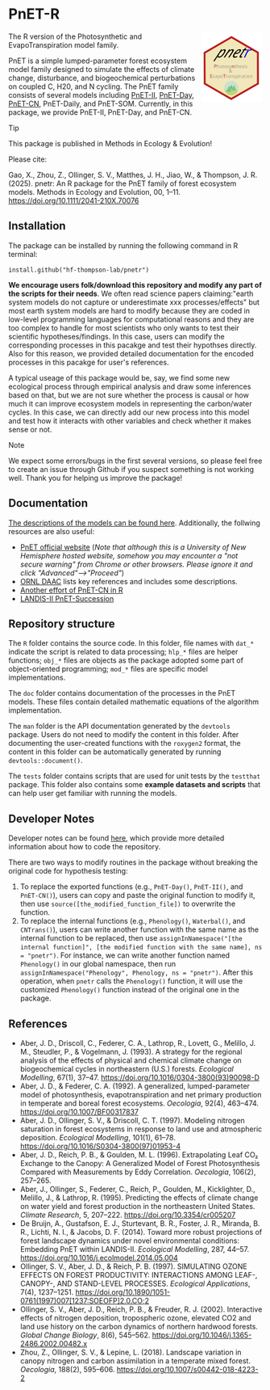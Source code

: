 # PnET-R

<img src="doc/pnetr_logo.svg" align="right" height="138" />

The R version of the Photosynthetic and EvapoTranspiration model family. 

PnET is a simple lumped-parameter forest ecosystem model family designed to simulate the effects of climate change, disturbance, and biogeochemical perturbations on coupled C, H20, and N cycling. The PnET family consists of several models including [PnET-II](http://www.int-res.com/abstracts/cr/v05/n3/p207-222/), [PnET-Day](http://www.jstor.org/stable/4221255), [PnET-CN](https://linkinghub.elsevier.com/retrieve/pii/S0304380097019534), PnET-Daily, and PnET-SOM. Currently, in this package, we provide PnET-II, PnET-Day, and PnET-CN. 

> [!Tip]
> This package is published in Methods in Ecology & Evolution! 
> 
> Please cite: 
> 
> Gao, X., Zhou, Z., Ollinger, S. V., Matthes, J. H., Jiao, W., & Thompson, J. R. (2025). pnetr: An R package for the PnET family of forest ecosystem models. Methods in Ecology and Evolution, 00, 1–11. https://doi.org/10.1111/2041-210X.70076



## Installation

The package can be installed by running the following command in R terminal:

```
install.github("hf-thompson-lab/pnetr")
```

**We encourage users folk/download this repository and modify any part of the scripts for their needs**. We often read science papers claiming:"earth system models do not capture or underestimate xxx processes/effects" but most earth system models are hard to modify because they are coded in low-level programming languages for computational reasons and they are too complex to handle for most scientists who only wants to test their scientific hypotheses/findings. In this case, users can modify the corresponding processes in this pacakge and test their hypothses directly. Also for this reason, we provided detailed documentation for the encoded processes in this pacakge for user's references. 

A typical useage of this package would be, say, we find some new ecological process through empirical analysis and draw some inferences based on that, but we are not sure whether the process is causal or how much it can improve ecosystem models in representing the carbon/water cycles. In this case, we can directly add our new process into this model and test how it interacts with other variables and check whether it makes sense or not. 

> [!NOTE]  
> We expect some errors/bugs in the first several versions, so please feel free to create an issue through Github if you suspect something is not working well. Thank you for helping us improve the package!



## Documentation

[The descriptions of the models can be found here](/doc/pnet_model.md). Additionally, the follwing resources are also useful:

- [PnET official website](https://www.pnet.sr.unh.edu/) (*Note that although this is a University of New Hemisphere hosted website, somehow you may encounter a "not secure warning" from Chrome or other browsers. Please ignore it and click "Advanced"-->"Proceed"*)
- [ORNL DAAC](https://daac.ornl.gov/MODELS/guides/pnet_guide.html) lists key references and includes some descriptions.
- [Another effort of PnET-CN in R](https://github.com/AlexandraThorn/PnETCN-R)
- [LANDIS-II PnET-Succession](https://www.landis-ii.org/extensions/pnet-succession)



## Repository structure

The `R` folder contains the source code. In this folder, file names with `dat_*` indicate the script is related to data processing; `hlp_*` files are helper functions; `obj_*` files are objects as the package adopted some part of object-oriented programming; `mod_*` files are specific model implementations.

The `doc` folder contains documentation of the processes in the PnET models. These files contain detailed mathematic equations of the algorithm implementation.

The `man` folder is the API documentation generated by the `devtools` package. Users do not need to modify the content in this folder. After documenting the user-created functions with the `roxygen2` format, the content in this folder can be automatically generated by running `devtools::document()`.

The `tests` folder contains scripts that are used for unit tests by the `testthat` package. This folder also contains some **example datasets and scripts** that can help user get familiar with running the models.



## Developer Notes

Developer notes can be found [here](/doc/developer_notes.md), which provide more detailed information about how to code the repository.

There are two ways to modify routines in the package without breaking the original code for hypothesis testing:
1. To replace the exported functions (e.g., `PnET-Day()`, `PnET-II()`, and `PnET-CN()`), users can copy and paste the original function to modify it, then use `source([the_modified_function_file])` to overwrite the function.
2. To replace the internal functions (e.g., `Phenology()`, `Waterbal()`, and `CNTrans()`), users can write another function with the same name as the internal function to be replaced, then use `assignInNamespace("[the internal function]", [the modified function with the same name], ns = "pnetr")`. For instance, we can write another function named `Phenology()` in our global namespace, then run `assignInNamespace("Phenology", Phenology, ns = "pnetr")`. After this operation, when `pnetr` calls the `Phenology()` function, it will use the customized `Phenology()` function instead of the original one in the package. 


## References

- Aber, J. D., Driscoll, C., Federer, C. A., Lathrop, R., Lovett, G., Melillo, J. M., Steudler, P., & Vogelmann, J. (1993). A strategy for the regional analysis of the effects of physical and chemical climate change on biogeochemical cycles in northeastern (U.S.) forests. *Ecological Modelling*, 67(1), 37–47. https://doi.org/10.1016/0304-3800(93)90098-D
- Aber, J. D., & Federer, C. A. (1992). A generalized, lumped-parameter model of photosynthesis, evapotranspiration and net primary production in temperate and boreal forest ecosystems. *Oecologia*, 92(4), 463–474. https://doi.org/10.1007/BF00317837
- Aber, J. D., Ollinger, S. V., & Driscoll, C. T. (1997). Modeling nitrogen saturation in forest ecosystems in response to land use and atmospheric deposition. *Ecological Modelling*, 101(1), 61–78. https://doi.org/10.1016/S0304-3800(97)01953-4
- Aber, J. D., Reich, P. B., & Goulden, M. L. (1996). Extrapolating Leaf CO₂ Exchange to the Canopy: A Generalized Model of Forest Photosynthesis Compared with Measurements by Eddy Correlation. *Oecologia*, 106(2), 257–265.
- Aber, J., Ollinger, S., Federer, C., Reich, P., Goulden, M., Kicklighter, D., Melillo, J., & Lathrop, R. (1995). Predicting the effects of climate change on water yield and forest production in the northeastern United States. *Climate Research*, 5, 207–222. https://doi.org/10.3354/cr005207
- De Bruijn, A., Gustafson, E. J., Sturtevant, B. R., Foster, J. R., Miranda, B. R., Lichti, N. I., & Jacobs, D. F. (2014). Toward more robust projections of forest landscape dynamics under novel environmental conditions: Embedding PnET within LANDIS-II. *Ecological Modelling*, 287, 44–57. https://doi.org/10.1016/j.ecolmodel.2014.05.004
- Ollinger, S. V., Aber, J. D., & Reich, P. B. (1997). SIMULATING OZONE EFFECTS ON FOREST PRODUCTIVITY: INTERACTIONS AMONG LEAF-, CANOPY-, AND STAND-LEVEL PROCESSES. *Ecological Applications*, 7(4), 1237–1251. https://doi.org/10.1890/1051-0761(1997)007[1237:SOEOFP]2.0.CO;2
- Ollinger, S. V., Aber, J. D., Reich, P. B., & Freuder, R. J. (2002). Interactive effects of nitrogen deposition, tropospheric ozone, elevated CO2 and land use history on the carbon dynamics of northern hardwood forests. *Global Change Biology*, 8(6), 545–562. https://doi.org/10.1046/j.1365-2486.2002.00482.x
- Zhou, Z., Ollinger, S. V., & Lepine, L. (2018). Landscape variation in canopy nitrogen and carbon assimilation in a temperate mixed forest. *Oecologia*, 188(2), 595–606. https://doi.org/10.1007/s00442-018-4223-2
